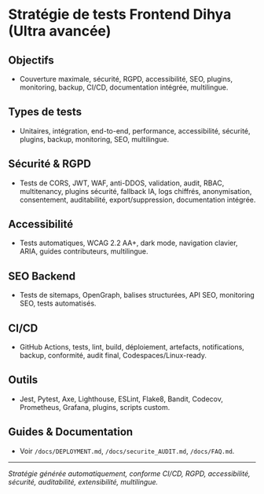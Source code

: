 # Stratégie de tests Frontend Dihya (Ultra avancée)

## Objectifs
- Couverture maximale, sécurité, RGPD, accessibilité, SEO, plugins, monitoring, backup, CI/CD, documentation intégrée, multilingue.

## Types de tests
- Unitaires, intégration, end-to-end, performance, accessibilité, sécurité, plugins, backup, monitoring, SEO, multilingue.

## Sécurité & RGPD
- Tests de CORS, JWT, WAF, anti-DDOS, validation, audit, RBAC, multitenancy, plugins sécurité, fallback IA, logs chiffrés, anonymisation, consentement, auditabilité, export/suppression, documentation intégrée.

## Accessibilité
- Tests automatiques, WCAG 2.2 AA+, dark mode, navigation clavier, ARIA, guides contributeurs, multilingue.

## SEO Backend
- Tests de sitemaps, OpenGraph, balises structurées, API SEO, monitoring SEO, tests automatisés.

## CI/CD
- GitHub Actions, tests, lint, build, déploiement, artefacts, notifications, backup, conformité, audit final, Codespaces/Linux-ready.

## Outils
- Jest, Pytest, Axe, Lighthouse, ESLint, Flake8, Bandit, Codecov, Prometheus, Grafana, plugins, scripts custom.

## Guides & Documentation
- Voir `/docs/DEPLOYMENT.md`, `/docs/securite_AUDIT.md`, `/docs/FAQ.md`.

---

*Stratégie générée automatiquement, conforme CI/CD, RGPD, accessibilité, sécurité, auditabilité, extensibilité, multilingue.*

